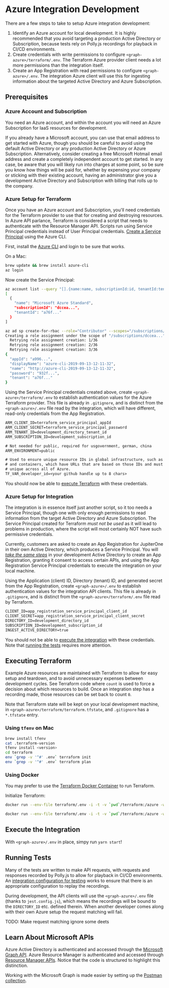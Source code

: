 # Azure Integration Development

There are a few steps to take to setup Azure integration development:

1. Identify an Azure account for local development. It is highly recommended
   that you avoid targeting a production Active Directory or Subscription,
   because tests rely on Polly.js recordings for playback in CI/CD environments.
1. Create credentials with write permissions to configure
   `<graph-azure>/terraform/.env`. The Terraform Azure provider client needs a
   lot more permissions than the integration itself.
1. Create an App Registration with read permissions to configure
   `<graph-azure>/.env`. The integration Azure client will use this for
   ingesting information about the targeted Active Directory and Azure
   Subscription.

## Prerequisites

### Azure Account and Subscription

You need an Azure account, and within the account you will need an Azure
Subscription for IaaS resources for development.

If you already have a Microsoft account, you can use that email address to get
started with Azure, though you should be careful to avoid using the default
Active Directory or any production Active Directory or Azure Subscription.
Alternatively, consider creating a free Microsoft Hotmail email address and
create a completely independent account to get started. In any case, be aware
that you will likely run into charges at some point, so be sure you know how
things will be paid for, whether by expensing your company or sticking with
their existing account, having an administrator give you a development Active
Directory and Subscription with billing that rolls up to the company.

### Azure Setup for Terraform

Once you have an Azure account and Subscription, you'll need credentials for the
Terraform provider to use that for creating and destroying resources. In Azure
API parlance, Terraform is considered a script that needs to authenticate with
the Resource Manager API. Scripts run using Service Principal credentials
instead of User Principal credentials. [Create a Service Principal][1] using the
Azure CLI.

First, install the [Azure CLI][2] and login to be sure that works.

On a Mac:

```sh
brew update && brew install azure-cli
az login
```

Now create the Service Principal:

```sh
az account list --query "[].{name:name, subscriptionId:id, tenantId:tenantId}"
[
  {
    "name": "Microsoft Azure Standard",
    "subscriptionId": "dccea...",
    "tenantId": "a76f..."
  }
]

az ad sp create-for-rbac --role="Contributor" --scopes="/subscriptions/dccea..."
Creating a role assignment under the scope of "/subscriptions/dccea..."
  Retrying role assignment creation: 1/36
  Retrying role assignment creation: 2/36
  Retrying role assignment creation: 3/36
{
  "appId": "a996...",
  "displayName": "azure-cli-2019-09-13-12-11-32",
  "name": "http://azure-cli-2019-09-13-12-11-32",
  "password": "932f...",
  "tenant": "a76f..."
}
```

Using the Service Principal credentials created above, create
`<graph-azure>/terraform/.env` to establish authentication values for the Azure
Terraform provider. This file is already in `.gitignore`, and is distinct from
the `<graph-azure>/.env` file read by the integration, which will have
different, read-only credentials from the App Registration.

```txt
ARM_CLIENT_ID=terraform_service_principal_appId
ARM_CLIENT_SECRET=terraform_service_principal_password
ARM_TENANT_ID=development_directory_tenant_id
ARM_SUBSCRIPTION_ID=development_subscription_id

# Not needed for public, required for usgovernment, german, china
ARM_ENVIRONMENT=public

# Used to ensure unique resource IDs in global infrastructure, such as databases
# and containers, which have URLs that are based on those IDs and must remain
# unique across all of Azure.
TF_VAR_developer_id=<your github handle up to 8 chars>
```

You should now be able to [execute Terraform](#executing-terraform) with these
credentials.

### Azure Setup for Integration

The integration is in essence itself just another script, so it too needs a
Service Principal, though one with only enough permissions to read information
from the target Active Directory and Azure Subscription. The Service Principal
created for Terraform _must not be used_ as it will lead to problems in
production, where the script will most certainly NOT have such permissive
credentials.

Currently, customers are asked to create an App Registration for JupiterOne in
their own Active Directory, which produces a Service Principal. You will
_[take the same steps](jupiterone.md#integration-instance-configuration)_ in
your development Active Directory to create an App Registration, granting it
consent to access certain APIs, and using the App Registration Service Principal
credentials to execute the integration on your local machine.

Using the Application (client) ID, Directory (tenant) ID, and generated secret
from the App Registration, create `<graph-azure>/.env` to establish
authentication values for the integration API clients. This file is already in
`.gitignore`, and is distinct from the `<graph-azure>/terraform/.env` file read
by Terraform.

```txt
CLIENT_ID=app_registration_service_principal_client_id
CLIENT_SECRET=app_registration_service_principal_client_secret
DIRECTORY_ID=development_directory_id
SUBSCRIPTION_ID=development_subscription_id
INGEST_ACTIVE_DIRECTORY=true
```

You should not be able to [execute the integration](#execute-the-integration)
with these credentials. Note that [running the tests](#running-tests) requires
more attention.

## Executing Terraform

Example Azure resources are maintained with Terraform to allow for easy setup
and teardown, and to avoid unnecessary expenses between development cycles. See
Terraform code where `count` is used to force a decision about which resources
to build. Once an integration step has a recording made, those resources can be
set back to count `0`.

Note that Terraform state will be kept on your local development machine, in
`<graph-azure>/terraform/terraform.tfstate`, and `.gitignore` has a `*.tfstate`
entry.

### Using `tfenv` on Mac

```sh
brew install tfenv
cat .terraform-version
tfenv install <version>
cd terraform
env `grep -v '^#' .env` terraform init
env `grep -v '^#' .env` terraform plan
```

### Using Docker

You may prefer to use the [Terraform Docker Container][3] to run Terraform.

Initialize Terraform:

```sh
docker run --env-file terraform/.env -i -t -v `pwd`/terraform:/azure -w /azure hashicorp/terraform:light init
```

```sh
docker run --env-file terraform/.env -i -t -v `pwd`/terraform:/azure -w /azure hashicorp/terraform:light plan
```

## Execute the Integration

With `<graph-azure>/.env` in place, simpy run `yarn start`!

## Running Tests

Many of the tests are written to make API requests, with requests and responses
recorded by Polly.js to allow for playback in CI/CD environments. An
[integration configuration for testing](../test/integrationInstanceConfig.ts)
works to ensure that there is an appropriate configuration to replay the
recordings.

During development, the API clients will use the `<graph-azure>/.env` file
(thanks to `jest.config.js`), which means the recordings will be bound to the
`DIRECTORY_ID` etc. defined therein. When another developer comes along with
their own Azure setup the request matching will fail.

TODO: Make request matching ignore some deets

## Learn About Microsoft APIs

Azure Active Directory is authenticated and accessed through the [Microsoft
Graph API][5]. Azure Resource Manager is authenticated and accessed through
[Resource Manager APIs][6]. Notice that the code is structured to highlight this
distinction.

Working with the Microsoft Graph is made easier by setting up the [Postman
collection][4].

[1]:
  https://docs.microsoft.com/en-us/cli/azure/create-an-azure-service-principal-azure-cli?view=azure-cli-latest
[2]: https://docs.microsoft.com/en-us/cli/azure/
[3]: https://hub.docker.com/r/hashicorp/terraform/
[4]: https://docs.microsoft.com/en-us/graph/use-postman?view=graph-rest-1.0
[5]: https://docs.microsoft.com/en-us/graph/auth-v2-service
[6]:
  https://docs.microsoft.com/en-us/azure/azure-resource-manager/resource-manager-api-authentication
